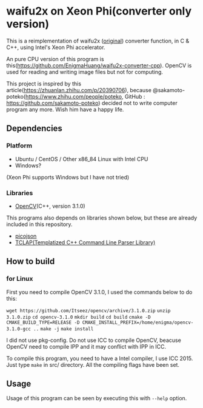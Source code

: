 # waifu2x on Xeon Phi(converter only version)

This is a reimplementation of waifu2x ([original](https://github.com/nagadomi/waifu2x)) converter function, in C & C++, using Intel's Xeon Phi accelerator.

An pure CPU version of this program is this(https://github.com/EnigmaHuang/waifu2x-converter-cpp). OpenCV is used for reading and writing image files but not for computing.

This project is inspired by this article(https://zhuanlan.zhihu.com/p/20390706), because @sakamoto-poteko(https://www.zhihu.com/people/poteko, GitHub :  https://github.com/sakamoto-poteko) decided not to write computer program any more. Wish him have a happy life.

## Dependencies

### Platform

 * Ubuntu / CentOS / Other x86_84 Linux with Intel CPU
 * Windows?
 
(Xeon Phi supports Windows but I have not tried)

### Libraries

 * [OpenCV](http://opencv.org/)(C++, version 3.1.0)

This programs also depends on libraries shown below, but these are already included in this repository.

 * [picojson](https://github.com/kazuho/picojson)
 * [TCLAP(Templatized C++ Command Line Parser Library)](http://tclap.sourceforge.net/)

## How to build

### for Linux

First you need to compile OpenCV 3.1.0, I used the commands below to do this:

`wget https://github.com/Itseez/opencv/archive/3.1.0.zip`
`unzip 3.1.0.zip`
`cd opencv-3.1.0`
`mkdir build`
`cd build`
`cmake -D CMAKE_BUILD_TYPE=RELEASE -D CMAKE_INSTALL_PREFIX=/home/enigma/opencv-3.1.0-gcc ..`
`make -j`
`make install`

I did not use pkg-config. Do not use ICC to compile OpenCV, beacuse OpenCV need to compile IPP and it may conflict with IPP in ICC. 

To compile this program, you need to have a Intel compiler, I use ICC 2015. Just type `make` in src/ directory. All the compiling flags have been set.

## Usage

Usage of this program can be seen by executing this with `--help` option.
